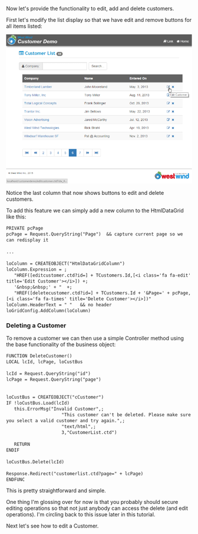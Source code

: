 Now let's provide the functionality to edit, add and delete customers. 

First let's modify the list display so that we have edit and remove buttons for all items listed:

![](/images/stepbystep/CustomerList_Script_EditDelete.png)

Notice the last column that now shows buttons to edit and delete customers.

To add this feature we can simply add a new column to the HtmlDataGrid like this:

```foxpro
PRIVATE pcPage
pcPage = Request.QueryString("Page")  && capture current page so we can redisplay it

...

loColumn = CREATEOBJECT("HtmlDataGridColumn")
loColumn.Expression = ;
   "HREF([editcustomer.ctd?id=] + TCustomers.Id,[<i class='fa fa-edit' title='Edit Customer'></i>]) +;
   '&nbsp;&nbsp;' + "  +;
   "HREF([deletecustomer.ctd?id=] + TCustomers.Id + '&Page=' + pcPage,[<i class='fa fa-times' title='Delete Customer'></i>])" 
loColumn.HeaderText = " "   && no header
loGridConfig.AddColumn(loColumn)
```

### Deleting a Customer
To remove a customer we can then use a simple Controller method using the base functionality of the business object:

```foxpro
FUNCTION DeleteCustomer()
LOCAL lcId, lcPage, loCustBus

lcId = Request.QueryString("id")
lcPage = Request.QueryString("page")


loCustBus = CREATEOBJECT("cCustomer")
IF !loCustBus.Load(lcId)
   this.ErrorMsg("Invalid Customer",;
                     "This customer can't be deleted. Please make sure you select a valid customer and try again.",;
                     "text/html",;
                     3,"CustomerList.ctd")
                                          
   RETURN
ENDIF

loCustBus.Delete(lcId)

Response.Redirect("customerlist.ctd?page=" + lcPage)
ENDFUNC
```

This is pretty straightforward and simple.

One thing I'm glossing over for now is that you probably should secure editing operations so that not just anybody can access the delete (and edit operations). I'm circling back to this issue later in this tutorial. 

Next let's see how to edit a Customer.